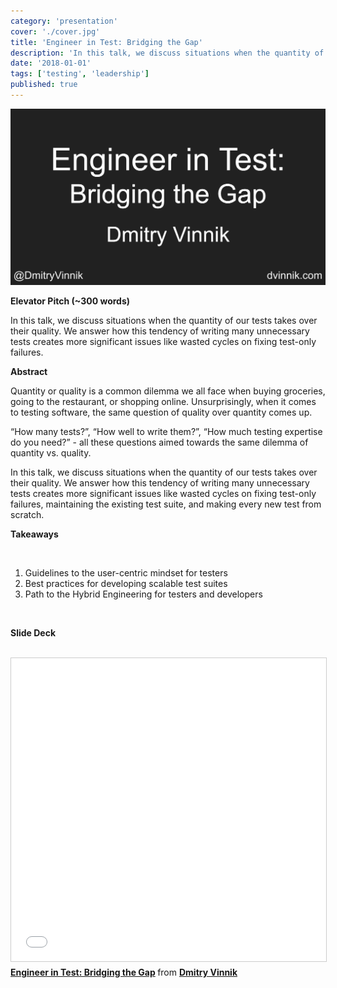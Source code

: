 ```yaml
---
category: 'presentation'
cover: './cover.jpg'
title: 'Engineer in Test: Bridging the Gap'
description: 'In this talk, we discuss situations when the quantity of our tests takes over their quality. We answer how this tendency of writing many unnecessary tests creates more significant issues like wasted cycles on fixing test-only failures. '
date: '2018-01-01'
tags: ['testing', 'leadership']
published: true
---
```

![Engineer](./cover.jpg)

**Elevator Pitch (~300 words)**

In this talk, we discuss situations when the quantity of our tests takes over their quality. We answer how this tendency of writing many unnecessary tests creates more significant issues like wasted cycles on fixing test-only failures. 


**Abstract**
 
Quantity or quality is a common dilemma we all face when buying groceries, going to the restaurant, or shopping online. Unsurprisingly, when it comes to testing software, the same question of quality over quantity comes up.

“How many tests?”, “How well to write them?”, “How much testing expertise do you need?” - all these questions aimed towards the same dilemma of quantity vs. quality. 

In this talk, we discuss situations when the quantity of our tests takes over their quality. We answer how this tendency of writing many unnecessary tests creates more significant issues like wasted cycles on fixing test-only failures, maintaining the existing test suite, and making every new test from scratch. 


**Takeaways**

<br>


1. Guidelines to the user-centric mindset for testers
2. Best practices for developing scalable test suites
3. Path to the Hybrid Engineering for testers and developers
   
<br>

**Slide Deck**

<br>

<iframe src="//www.slideshare.net/slideshow/embed_code/key/17l2RQEOpPOw4f" width="595" height="485" frameborder="0" marginwidth="0" marginheight="0" scrolling="no" style="border:1px solid #CCC; border-width:1px; margin-bottom:5px; max-width: 100%;" allowfullscreen> </iframe> <div style="margin-bottom:5px"> <strong> <a href="//www.slideshare.net/DmitryVinnik1/engineer-in-test-bridging-the-gap" title="Engineer in Test: Bridging the Gap" target="_blank">Engineer in Test: Bridging the Gap</a> </strong> from <strong><a href="https://www.slideshare.net/DmitryVinnik1" target="_blank">Dmitry Vinnik</a></strong> </div>
